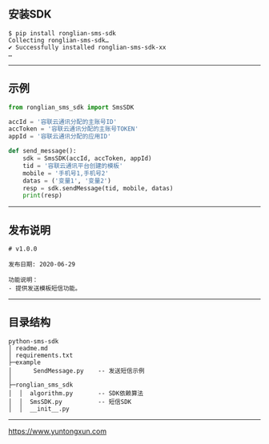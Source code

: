   
## 安装SDK
```console
$ pip install ronglian-sms-sdk
Collecting ronglian-sms-sdk…
✔ Successfully installed ronglian-sms-sdk-xx
…
```
--------------------------------

## 示例
```python
from ronglian_sms_sdk import SmsSDK

accId = '容联云通讯分配的主账号ID'
accToken = '容联云通讯分配的主账号TOKEN'
appId = '容联云通讯分配的应用ID'

def send_message():
    sdk = SmsSDK(accId, accToken, appId)
    tid = '容联云通讯平台创建的模板'
    mobile = '手机号1,手机号2'
    datas = ('变量1', '变量2')
    resp = sdk.sendMessage(tid, mobile, datas)
    print(resp)
```
--------------------------------

## 发布说明
```
# v1.0.0

发布日期: 2020-06-29

功能说明：
- 提供发送模板短信功能。
```
--------------------------------

## 目录结构
```
python-sms-sdk
│ readme.md
│ requirements.txt
├─example
│      SendMessage.py    -- 发送短信示例
│
├─ronglian_sms_sdk
│  │  algorithm.py       -- SDK依赖算法
│  │  SmsSDK.py          -- 短信SDK
│  │  __init__.py
```
--------------------------------

https://www.yuntongxun.com
